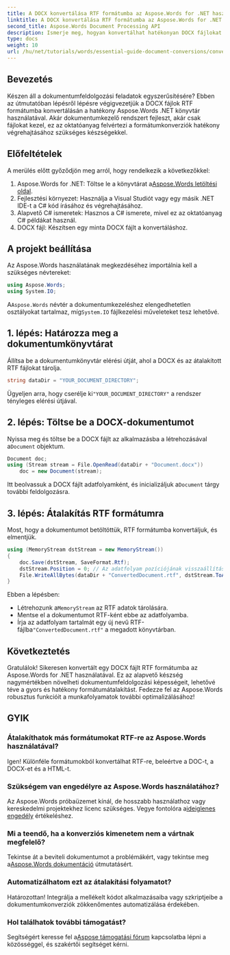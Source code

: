 ```yaml
---
title: A DOCX konvertálása RTF formátumba az Aspose.Words for .NET használatával
linktitle: A DOCX konvertálása RTF formátumba az Aspose.Words for .NET használatával
second_title: Aspose.Words Document Processing API
description: Ismerje meg, hogyan konvertálhat hatékonyan DOCX fájlokat RTF formátumba az Aspose.Words könyvtár segítségével a .NET-hez. Ez a lépésenkénti útmutató a dokumentumok betöltését és a konverziók mentését ismerteti.
type: docs
weight: 10
url: /hu/net/tutorials/words/essential-guide-document-conversions/convert-docx-to-rtf/
---
```

## Bevezetés

Készen áll a dokumentumfeldolgozási feladatok egyszerűsítésére? Ebben az útmutatóban lépésről lépésre végigvezetjük a DOCX fájlok RTF formátumba konvertálásán a hatékony Aspose.Words .NET könyvtár használatával. Akár dokumentumkezelő rendszert fejleszt, akár csak fájlokat kezel, ez az oktatóanyag felvértezi a formátumkonverziók hatékony végrehajtásához szükséges készségekkel.

## Előfeltételek

A merülés előtt győződjön meg arról, hogy rendelkezik a következőkkel:

1.  Aspose.Words for .NET: Töltse le a könyvtárat a[Aspose.Words letöltési oldal](https://releases.aspose.com/words/net/).
2. Fejlesztési környezet: Használja a Visual Studiót vagy egy másik .NET IDE-t a C# kód írásához és végrehajtásához.
3. Alapvető C# ismeretek: Hasznos a C# ismerete, mivel ez az oktatóanyag C# példákat használ.
4. DOCX fájl: Készítsen egy minta DOCX fájlt a konvertáláshoz. 

## A projekt beállítása

Az Aspose.Words használatának megkezdéséhez importálnia kell a szükséges névtereket:

```csharp
using Aspose.Words;
using System.IO;
```

 A`Aspose.Words` névtér a dokumentumkezeléshez elengedhetetlen osztályokat tartalmaz, míg`System.IO` fájlkezelési műveleteket tesz lehetővé.

## 1. lépés: Határozza meg a dokumentumkönyvtárat

Állítsa be a dokumentumkönyvtár elérési útját, ahol a DOCX és az átalakított RTF fájlokat tárolja. 

```csharp
string dataDir = "YOUR_DOCUMENT_DIRECTORY";
```

 Ügyeljen arra, hogy cserélje ki`"YOUR_DOCUMENT_DIRECTORY"` a rendszer tényleges elérési útjával.

## 2. lépés: Töltse be a DOCX-dokumentumot

 Nyissa meg és töltse be a DOCX fájlt az alkalmazásba a létrehozásával a`Document` objektum.

```csharp
Document doc;
using (Stream stream = File.OpenRead(dataDir + "Document.docx"))
    doc = new Document(stream);
```

 Itt beolvassuk a DOCX fájlt adatfolyamként, és inicializáljuk a`Document` tárgy további feldolgozásra.

## 3. lépés: Átalakítás RTF formátumra

Most, hogy a dokumentumot betöltöttük, RTF formátumba konvertáljuk, és elmentjük.

```csharp
using (MemoryStream dstStream = new MemoryStream())
{
    doc.Save(dstStream, SaveFormat.Rtf);
    dstStream.Position = 0; // Az adatfolyam pozíciójának visszaállítása
    File.WriteAllBytes(dataDir + "ConvertedDocument.rtf", dstStream.ToArray());
}
```

Ebben a lépésben:
-  Létrehozunk a`MemoryStream` az RTF adatok tárolására.
- Mentse el a dokumentumot RTF-ként ebbe az adatfolyamba.
-  Írja az adatfolyam tartalmát egy új nevű RTF-fájlba`"ConvertedDocument.rtf"` a megadott könyvtárban.

## Következtetés

Gratulálok! Sikeresen konvertált egy DOCX fájlt RTF formátumba az Aspose.Words for .NET használatával. Ez az alapvető készség nagymértékben növelheti dokumentumfeldolgozási képességeit, lehetővé téve a gyors és hatékony formátumátalakítást. Fedezze fel az Aspose.Words robusztus funkcióit a munkafolyamatok további optimalizálásához!

## GYIK

### Átalakíthatok más formátumokat RTF-re az Aspose.Words használatával?
Igen! Különféle formátumokból konvertálhat RTF-re, beleértve a DOC-t, a DOCX-et és a HTML-t.

### Szükségem van engedélyre az Aspose.Words használatához?
 Az Aspose.Words próbaüzemet kínál, de hosszabb használathoz vagy kereskedelmi projektekhez licenc szükséges. Vegye fontolóra a[ideiglenes engedély](https://purchase.conholdate.com/temporary-license/) értékeléshez.

### Mi a teendő, ha a konverziós kimenetem nem a vártnak megfelelő?
 Tekintse át a beviteli dokumentumot a problémákért, vagy tekintse meg a[Aspose.Words dokumentáció](https://reference.aspose.com/words/net/) útmutatásért.

### Automatizálhatom ezt az átalakítási folyamatot?
Határozottan! Integrálja a mellékelt kódot alkalmazásaiba vagy szkriptjeibe a dokumentumkonverziók zökkenőmentes automatizálása érdekében.

### Hol találhatok további támogatást?
 Segítségért keresse fel a[Aspose támogatási fórum](https://forum.aspose.com/c/words/8) kapcsolatba lépni a közösséggel, és szakértői segítséget kérni.